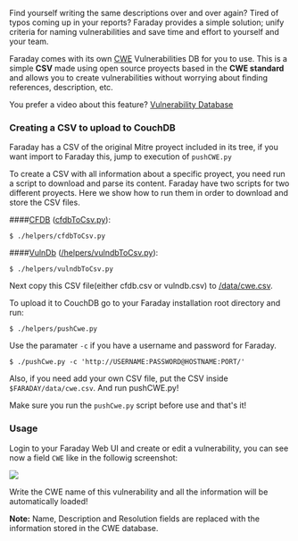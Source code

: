 Find yourself writing the same descriptions over and over again? Tired of typos coming up in your reports? Faraday provides a simple solution; unify criteria for naming vulnerabilities and save time and effort to yourself and your team.

Faraday comes with its own [CWE](https://cwe.mitre.org/) Vulnerabilities DB for you to use. This is a simple **CSV** made using open source proyects based in the **CWE standard** and allows you to create vulnerabilities without worrying about finding references, description, etc.

You prefer a video about this feature? [Vulnerability Database](https://www.youtube.com/watch?v=o5uSS6yzvCo)

### Creating a CSV to upload to CouchDB

Faraday has a CSV of the original Mitre proyect included in its tree, if you want import to Faraday this, jump to execution of `pushCWE.py` 

To create a CSV with all information about a specific proyect, you need run a script to download and parse its content.
Faraday have two scripts for two different proyects. Here we show how to run them in order to download and store the CSV files.

####[CFDB](https://github.com/mubix/cfdb) ([cfdbToCsv.py](/helpers/cfdbToCsv.py)):

    $ ./helpers/cfdbToCsv.py

####[VulnDb](https://github.com/vulndb/data) ([/helpers/vulndbToCsv.py](vulndbToCsv.py)):

    $ ./helpers/vulndbToCsv.py

Next copy this CSV file(either cfdb.csv or vulndb.csv) to [/data/cwe.csv](data/cwe.csv).

To upload it to CouchDB go to your Faraday installation root directory and run:

    $ ./helpers/pushCwe.py

Use the paramater `-c` if you have a username and password for Faraday.

    $ ./pushCwe.py -c 'http://USERNAME:PASSWORD@HOSTNAME:PORT/'

Also, if you need add your own CSV file, put the CSV inside `$FARADAY/data/cwe.csv`.
And run pushCWE.py!

Make sure you run the `pushCwe.py` script before use and that's it!

### Usage

Login to your Faraday Web UI and create or edit a vulnerability, you can see now a field `CWE` like in the followig screenshot:

![](https://raw.githubusercontent.com/wiki/infobyte/faraday/images/CweDb.png)

Write the CWE name of this vulnerability and all the information will be automatically loaded!

**Note:** Name, Description and Resolution fields are replaced with the information stored in the CWE database.
